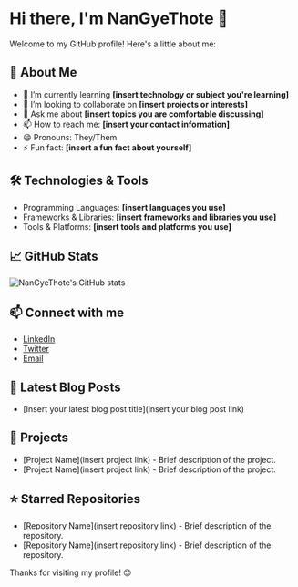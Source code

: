 # Hi there, I'm NanGyeThote 👋

Welcome to my GitHub profile! Here's a little about me:

## 🚀 About Me
- 🌱 I’m currently learning **[insert technology or subject you're learning]**
- 👯 I’m looking to collaborate on **[insert projects or interests]**
- 💬 Ask me about **[insert topics you are comfortable discussing]**
- 📫 How to reach me: **[insert your contact information]**
- 😄 Pronouns: They/Them
- ⚡ Fun fact: **[insert a fun fact about yourself]**

## 🛠️ Technologies & Tools
- Programming Languages: **[insert languages you use]**
- Frameworks & Libraries: **[insert frameworks and libraries you use]**
- Tools & Platforms: **[insert tools and platforms you use]**

## 📈 GitHub Stats
![NanGyeThote's GitHub stats](https://github-readme-stats.vercel.app/api?username=NanGyeThote&show_icons=true&theme=radical)

## 📫 Connect with me
- [LinkedIn](https://www.linkedin.com/in/[your-linkedin-username]/)
- [Twitter](https://twitter.com/[your-twitter-username])
- [Email](mailto:[your-email-address])

## 📝 Latest Blog Posts
<!-- BLOG-POST-LIST:START -->
- [Insert your latest blog post title](insert your blog post link)
<!-- BLOG-POST-LIST:END -->

## 🔧 Projects
- [Project Name](insert project link) - Brief description of the project.
- [Project Name](insert project link) - Brief description of the project.

## ⭐️ Starred Repositories
- [Repository Name](insert repository link) - Brief description of the repository.
- [Repository Name](insert repository link) - Brief description of the repository.

Thanks for visiting my profile! 😊
